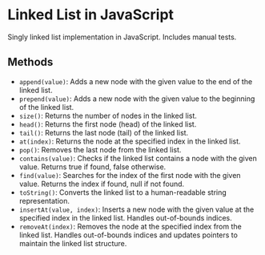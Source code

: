 # Linked List in JavaScript

Singly linked list implementation in JavaScript. Includes manual tests.

## Methods

- `append(value)`: Adds a new node with the given value to the end of the linked list.
- `prepend(value)`: Adds a new node with the given value to the beginning of the linked list.
- `size()`: Returns the number of nodes in the linked list.
- `head()`: Returns the first node (head) of the linked list.
- `tail()`: Returns the last node (tail) of the linked list.
- `at(index)`: Returns the node at the specified index in the linked list.
- `pop()`: Removes the last node from the linked list.
- `contains(value)`: Checks if the linked list contains a node with the given value. Returns true if found, false otherwise.
- `find(value)`: Searches for the index of the first node with the given value. Returns the index if found, null if not found.
- `toString()`: Converts the linked list to a human-readable string representation.
- `insertAt(value, index)`: Inserts a new node with the given value at the specified index in the linked list. Handles out-of-bounds indices.
- `removeAt(index)`: Removes the node at the specified index from the linked list. Handles out-of-bounds indices and updates pointers to maintain the linked list structure.
